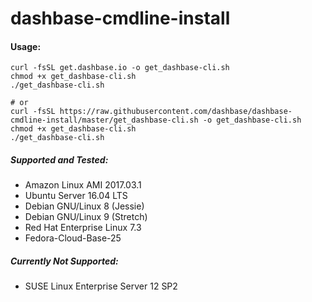 # dashbase-cmdline-install


#### Usage:
```
curl -fsSL get.dashbase.io -o get_dashbase-cli.sh
chmod +x get_dashbase-cli.sh
./get_dashbase-cli.sh

# or
curl -fsSL https://raw.githubusercontent.com/dashbase/dashbase-cmdline-install/master/get_dashbase-cli.sh -o get_dashbase-cli.sh
chmod +x get_dashbase-cli.sh
./get_dashbase-cli.sh
```


##### Supported and Tested:
- Amazon Linux AMI 2017.03.1
- Ubuntu Server 16.04 LTS
- Debian GNU/Linux 8 (Jessie)
- Debian GNU/Linux 9 (Stretch)
- Red Hat Enterprise Linux 7.3
- Fedora-Cloud-Base-25

##### Currently Not Supported:
- SUSE Linux Enterprise Server 12 SP2
